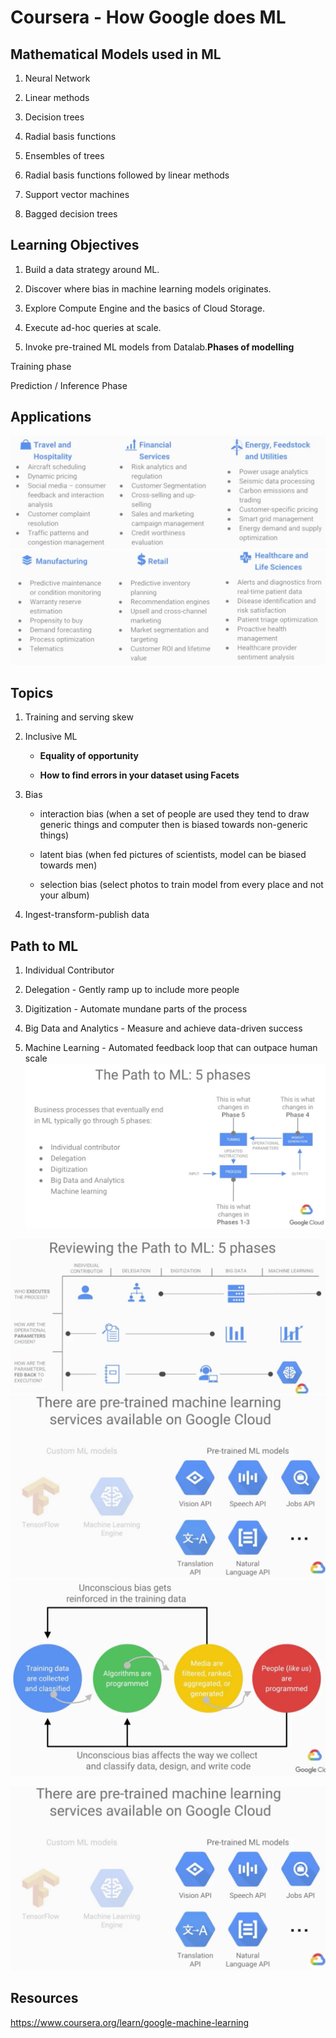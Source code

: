 # Coursera - How Google does ML

## Mathematical Models used in ML

1. Neural Network

2. Linear methods

3. Decision trees

4. Radial basis functions

5. Ensembles of trees

6. Radial basis functions followed by linear methods

7. Support vector machines

8. Bagged decision trees

## Learning Objectives

1. Build a data strategy around ML.

2. Discover where bias in machine learning models originates.

3. Explore Compute Engine and the basics of Cloud Storage.

4. Execute ad-hoc queries at scale.

5. Invoke pre-trained ML models from Datalab.**Phases of modelling**

Training phase

Prediction / Inference Phase

## Applications

![image](../../media/Coursera-How-Google-does-ML-image1.jpg)
![image](../../media/Coursera-How-Google-does-ML-image2.jpg)

## Topics

1. Training and serving skew

2. Inclusive ML

   - **Equality of opportunity**

   - **How to find errors in your dataset using Facets**

3. Bias

   - interaction bias (when a set of people are used they tend to draw generic things and computer then is biased towards non-generic things)

   - latent bias (when fed pictures of scientists, model can be biased towards men)

   - selection bias (select photos to train model from every place and not your album)

4. Ingest-transform-publish data

## Path to ML

1. Individual Contributor

2. Delegation - Gently ramp up to include more people

3. Digitization - Automate mundane parts of the process

4. Big Data and Analytics - Measure and achieve data-driven success

5. Machine Learning - Automated feedback loop that can outpace human scale
![image](../../media/Coursera-How-Google-does-ML-image3.jpg)

![image](../../media/Coursera-How-Google-does-ML-image4.jpg)
![image](../../media/Coursera-How-Google-does-ML-image5.jpg)
![image](../../media/Coursera-How-Google-does-ML-image6.jpg)

![image](../../media/Coursera-How-Google-does-ML-image5.jpg)

## Resources

<https://www.coursera.org/learn/google-machine-learning>
